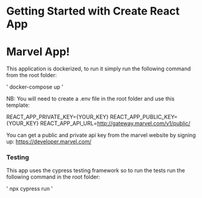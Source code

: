 # Getting Started with Create React App

# Marvel App!

This application is dockerized, to run it simply run the following command from the root folder:

' docker-compose up ' 

NB: You will need to create a .env file in the root folder and use this template: 

REACT_APP_PRIVATE_KEY={YOUR_KEY}
REACT_APP_PUBLIC_KEY={YOUR_KEY}
REACT_APP_API_URL=http://gateway.marvel.com/v1/public/

You can get a public and private api key from the marvel website by signing up: https://developer.marvel.com/


### Testing 

This app uses the cypress testing framework so to run the tests run the following command in the root folder: 

' npx cypress run '